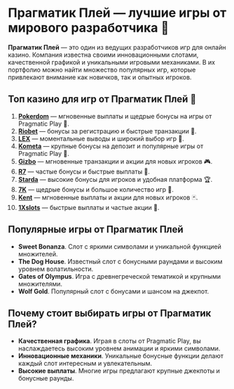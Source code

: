# Прагматик Плей — лучшие игры от мирового разработчика 🎰

**Прагматик Плей** — это один из ведущих разработчиков игр для онлайн казино. Компания известна своими инновационными слотами, качественной графикой и уникальными игровыми механиками. В их портфолио можно найти множество популярных игр, которые привлекают внимание как новичков, так и опытных игроков.

## Топ казино для игр от Прагматик Плей 🎯

1. **[Pokerdom](https://brandplay.link/4k77v2yx)** — мгновенные выплаты и щедрые бонусы на игры от Pragmatic Play 🎲.
2. **[Riobet](https://brandplay.link/7xBLTPyj)** — бонусы за регистрацию и быстрые транзакции 🎁.
3. **[LEX](https://brandplay.link/zW4hdDFV)** — моментальные выводы и широкий выбор игр 💸.
4. **[Kometa](https://brandplay.link/8ZymQJV8)** — крупные бонусы на депозит и популярные игры от Pragmatic Play 🌟.
5. **[Gizbo](https://brandplay.link/bprXw4YV)** — мгновенные транзакции и акции для новых игроков 🎮.
6. **[R7](https://brandplay.link/bMd3Yjsw)** — частые бонусы и быстрые выплаты 🎰.
7. **[Starda](https://brandplay.link/fB7xwRFL)** — высокие бонусы для игроков и удобная платформа 🏆.
8. **[7K](https://brandplay.link/BvQyFShp)** — щедрые бонусы и большое количество игр 🎉.
9. **[Kent](https://brandplay.link/Fv2WP3js)** — мгновенные выплаты и акции для новых игроков 🃏.
10. **[1Xslots](https://brandplay.link/hSB1khtr)** — быстрые выплаты и частые акции 🎰.

## Популярные игры от Прагматик Плей

- **Sweet Bonanza**. Слот с яркими символами и уникальной функцией множителей.
- **The Dog House**. Известный слот с бонусными раундами и высоким уровнем волатильности.
- **Gates of Olympus**. Игра с древнегреческой тематикой и крупными множителями.
- **Wolf Gold**. Популярный слот с бонусами и шансом на джекпот.

## Почему стоит выбирать игры от Прагматик Плей?

- **Качественная графика**. Играя в слоты от Pragmatic Play, вы наслаждаетесь высоким уровнем анимации и яркими символами.
- **Инновационные механики**. Уникальные бонусные функции делают каждый слот интересным и увлекательным.
- **Высокие выплаты**. Многие игры предлагают крупные джекпоты и бонусные раунды.
